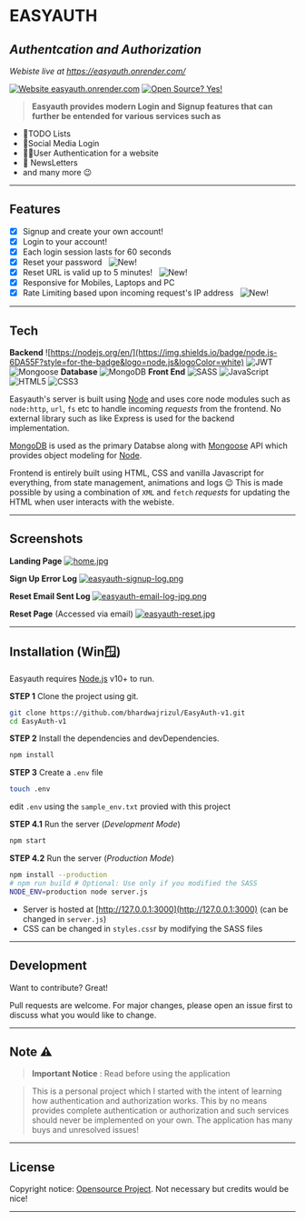 # EASYAUTH
## _Authentcation and Authorization_

  *Webiste live at https://easyauth.onrender.com/*
  
[![Website easyauth.onrender.com](https://img.shields.io/website-up-down-green-red/http/shields.io.svg)](https://easyauth.onrender.com/)  [![Open Source? Yes!](https://badgen.net/badge/Open%20Source%20%3F/Yes%21/blue?icon=github)](https://github.com/Naereen/badges/)

> **Easyauth provides modern Login and Signup features that can further be entended for various services such as** 

- 📃TODO Lists
- 🤳Social Media Login
-  👩‍💻User Authentication for a website 
-  📨 NewsLetters
- and many more 😉

***
## Features

+ [x]  Signup and create your own account! 
+ [x]  Login to your account! 
+ [x]  Each login session lasts for 60 seconds
+ [x]  Reset your password &nbsp; ![New!](https://img.shields.io/badge/New%20!%20-red)
+ [x]  Reset URL is valid up to 5 minutes! &nbsp; ![New!](https://img.shields.io/badge/New%20!%20-red)
+ [x]  Responsive for  Mobiles, Laptops and PC
+ [x]  Rate Limiting based upon incoming request's IP address  &nbsp; ![New!](https://img.shields.io/badge/New%20!%20-red)

***

## Tech

**Backend**
![https://nodejs.org/en/](https://img.shields.io/badge/node.js-6DA55F?style=for-the-badge&logo=node.js&logoColor=white) ![JWT](https://img.shields.io/badge/JWT-black?style=for-the-badge&logo=JSON%20web%20tokens)  ![Mongoose](https://mongoosejs.com/docs/images/mongoose5_62x30_transparent.png)
**Database**
![MongoDB](https://img.shields.io/badge/MongoDB-%234ea94b.svg?style=for-the-badge&logo=mongodb&logoColor=white) 
**Front End**
![SASS](https://img.shields.io/badge/SASS-hotpink.svg?style=for-the-badge&logo=SASS&logoColor=white) ![JavaScript](https://img.shields.io/badge/javascript-%23323330.svg?style=for-the-badge&logo=javascript&logoColor=%23F7DF1E)  ![HTML5](https://img.shields.io/badge/html5-%23E34F26.svg?style=for-the-badge&logo=html5&logoColor=white) ![CSS3](https://img.shields.io/badge/css3-%231572B6.svg?style=for-the-badge&logo=css3&logoColor=white)


Easyauth's server is built using [Node](https://nodejs.org/en/) and uses core node modules such as `node:http`, `url`, `fs` etc to handle incoming *requests* from the frontend.
No external library such as like Express is used for the backend implementation. 

[MongoDB](https://www.mongodb.com/) is used as the primary Databse along with [Mongoose](https://mongoosejs.com/) API which provides object modeling for [Node](https://nodejs.org/en/).

Frontend is entirely built using HTML, CSS and vanilla Javascript for everything, from state management, animations and logs 😉 This is made possible by using a combination of `XML` and `fetch` *requests* for updating the HTML when user interacts with the webiste.

***
## Screenshots 

**Landing Page**
[![home.jpg](https://i.postimg.cc/43Z132h2/home.jpg)](https://postimg.cc/4YLcL5Pp)

**Sign Up Error Log**
[![easyauth-signup-log.png](https://i.postimg.cc/k522WDsY/easyauth-signup-log.png)](https://postimg.cc/WDPpvNQ0)

**Reset Email Sent Log**
[![easyauth-email-log-jpg.png](https://i.postimg.cc/g2W9v7KC/easyauth-email-log-jpg.png)](https://postimg.cc/mt8648Jj)

**Reset Page** (Accessed via email)
[![easyauth-reset.jpg](https://i.postimg.cc/1XKmkNsH/easyauth-reset.jpg)](https://postimg.cc/0Kb1mj6M)

***

## Installation (Win🪟)

Easyauth requires [Node.js](https://nodejs.org/) v10+ to run.

**STEP 1** Clone the project using git.

```sh
git clone https://github.com/bhardwajrizul/EasyAuth-v1.git
cd EasyAuth-v1
```
**STEP 2** Install the dependencies and devDependencies.

```sh
npm install
```
**STEP 3** Create a `.env` file
```sh
touch .env
```
edit `.env` using the `sample_env.txt` provied with this project


**STEP 4.1** Run the server (*Development Mode*)
```sh
npm start
```


**STEP 4.2** Run the server (*Production Mode*)

```sh 
npm install --production
# npm run build # Optional: Use only if you modified the SASS
NODE_ENV=production node server.js
```

* Server is hosted at [http://127.0.0.1:3000](http://127.0.0.1:3000) (can be changed in `server.js`) 
* CSS can be changed in `styles.css`r by modifying the SASS files

***

## Development
Want to contribute? Great!

Pull requests are welcome.
For major changes, please open an issue first to discuss what you would like to change.
***
## Note ⚠️
>  **Important Notice** : Read before using the application

>This is a personal project which I started with the intent of learning how authentication and authorization works. 
This by no means provides complete authentication or authorization and such services should never be implemented on your own. The application has many buys and unresolved issues! 

***
## License

Copyright notice: [Opensource Project](https://opensource.org/osd). Not necessary but credits would be nice!
***
